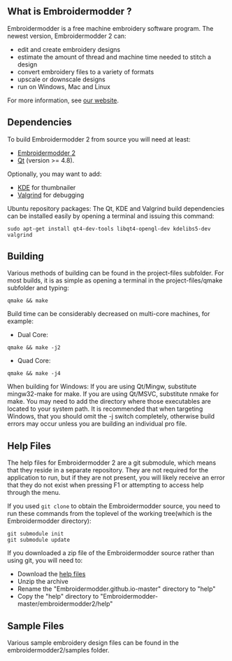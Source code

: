 What is Embroidermodder ?
-------------------------

Embroidermodder is a free machine embroidery software program.
The newest version, Embroidermodder 2 can:

- edit and create embroidery designs
- estimate the amount of thread and machine time needed to stitch a design
- convert embroidery files to a variety of formats
- upscale or downscale designs
- run on Windows, Mac and Linux

For more information, see [our website](http://embroidermodder.github.io).

Dependencies
------------

To build Embroidermodder 2 from source you will need at least:
- [Embroidermodder 2](https://github.com/Embroidermodder/Embroidermodder)
- [Qt](http://www.qt-project.org) (version >= 4.8).

Optionally, you may want to add:

- [KDE](http://www.kde.org) for thumbnailer
- [Valgrind](http://www.valgrind.org) for debugging

Ubuntu repository packages:
The Qt, KDE and Valgrind build dependencies can be installed easily by opening a terminal and issuing this command:
```
sudo apt-get install qt4-dev-tools libqt4-opengl-dev kdelibs5-dev valgrind
```
Building
--------

Various methods of building can be found in the project-files subfolder.
For most builds, it is as simple as opening a terminal in the
project-files/qmake subfolder and typing:
```
qmake && make
```

Build time can be considerably decreased on multi-core machines, for example:

- Dual Core:
```
qmake && make -j2
```
- Quad Core:
```
qmake && make -j4
```

When building for Windows:
If you are using Qt/Mingw, substitute mingw32-make for make.
If you are using Qt/MSVC, substitute nmake for make.
You may need to add the directory where those executables are located to your system path.
It is recommended that when targeting Windows, that you should omit the -j switch completely,
otherwise build errors may occur unless you are building an individual pro file.

Help Files
------------
The help files for Embroidermodder 2 are a git submodule, which means that
they reside in a separate repository. They are not required for the application
to run, but if they are not present, you will likely receive an error that they
do not exist when pressing F1 or attempting to access help through the menu.

If you used ```git clone``` to obtain the Embroidermodder source,
you need to run these commands from the toplevel of
the working tree(which is the Embroidermodder directory):

```
git submodule init
git submodule update
```

If you downloaded a zip file of the Embroidermodder source rather than using git,
you will need to:

- Download the [help files](https://github.com/Embroidermodder/Embroidermodder.github.io/archive/master.zip)
- Unzip the archive
- Rename the "Embroidermodder.github.io-master" directory to "help"
- Copy the "help" directory to "Embroidermodder-master/embroidermodder2/help"

Sample Files
------------

Various sample embroidery design files can be found in
the embroidermodder2/samples folder.
 
